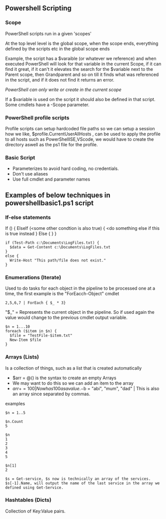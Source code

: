 ## Powershell Scripting

### Scope
PowerShell scripts run in a given 'scopes'

At the top level level is the global scope, when the scope ends, everything defined by the scripts etc in
the global scope ends

Example, the script has a $varaible (or whatever we reference) and when executed PowerShell will look for that variable
in the current Scope, if it can find it great, if it can't it elevates the search for the $variable next to the Parent
scope, then Grandparent and so on till it finds what was referenced in the script, and if it does not find it
returns an error.

*PowerShell can only write or create in the current scope*

If a $variable is used on the script it should also be defined in that script. Some cmdlets have a -Scope parameter.

### PowerShell profile scripts
Profile scripts can setup hardcoded file paths so we can setup a session how we like,
$profile.CurrentUserAllHosts , can be used to apply the profile to all hosts such as PowerShellISE,VScode, we would have
to create the directory aswell as the ps1 file for the profile.


### Basic Script
- Parameterizes to avoid hard coding, no credentials.  
- Don't use aliases
- Use full cmdlet and parameter names
## Examples of below techniques in powershellbasic1.ps1 script
### If-else statements

If (<some condition is true>) {
  <do something>
ElseIf (<some other condtion is also true) {
  <do something else if this is true instead
}
Else {
    <do something else if none true>
  }
}

````
if (Test-Path c:\Documents\LogFiles.txt) {
  $data = Get-Content c:\Documents\LogFiles.txt
}
else {
  Write-Host "This path/file does not exist."
}
````

### Enumerations (Iterate)
Used to do tasks for each object in the pipeline to be processed one at a time, the first example is the "ForEacch-Object" cmdlet
````
2,5,6,7 | ForEach { $_ * 3}
````
"$_" = Represents the current object in the pipeline. So if used again the value would change to the previous
cmdlet output variable.

````
$n = 1...10
foreach ($item in $n) {
  $file = "TestFile-$item.txt"
  New-Item $file
}
````

### Arrays (Lists)
Is a collection of things, such as a list that is created automatically
- $arr = @() is the syntax to create an empty Arrays
- We may want to do this so we can add an item to the array
- $arr += 100 | Now has 100 as a value.
-$b = "abi", "mum", "dad" | This  is also an array since separated by commas.

examples
````
$n = 1..5

$n.Count
5

$n
1
2
3
4
5

$n[1]
2

$s = Get-service, $s now is technically an array of the services.
$s[-1].Name, will output the name of the last service in the array we defined using Get-Service.

````
### Hashtables (Dicts)

Collection of Key:Value pairs.
